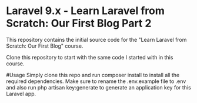 # **Laravel 9.x - Learn Laravel from Scratch: Our First Blog Part 2**
This repository contains the initial source code for the "Learn Laravel from Scratch: Our First Blog" course.

Clone this repository to start with the same code I started with in this course.

#Usage
Simply clone this repo and run composer install to install all the required dependencies. Make sure to rename the .env.example file to .env and also run php artisan key:generate to generate an application key for this Laravel app.
